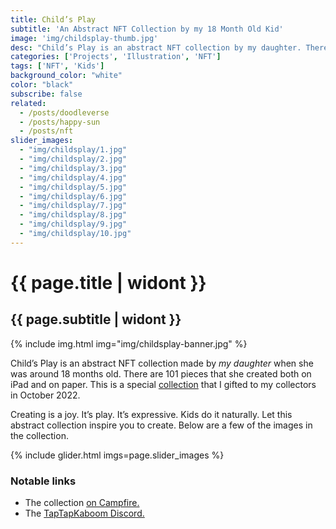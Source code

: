 ```yaml
---
title: Child’s Play
subtitle: 'An Abstract NFT Collection by my 18 Month Old Kid'
image: 'img/childsplay-thumb.jpg'
desc: "Child’s Play is an abstract NFT collection by my daughter. There are 101 pieces that she’s created both on my iPad and on paper."
categories: ['Projects', 'Illustration', 'NFT']
tags: ['NFT', 'Kids']
background_color: "white"
color: "black"
subscribe: false
related:
  - /posts/doodleverse
  - /posts/happy-sun
  - /posts/nft
slider_images:
  - "img/childsplay/1.jpg"
  - "img/childsplay/2.jpg"
  - "img/childsplay/3.jpg"
  - "img/childsplay/4.jpg"
  - "img/childsplay/5.jpg"
  - "img/childsplay/6.jpg"
  - "img/childsplay/7.jpg"
  - "img/childsplay/8.jpg"
  - "img/childsplay/9.jpg"
  - "img/childsplay/10.jpg"
---
```

# {{ page.title | widont }}
## {{ page.subtitle | widont }}

{% include img.html img="img/childsplay-banner.jpg" %}

Child’s Play is an abstract NFT collection made by *my daughter* when she was around 18 months old. There are 101 pieces that she created both on iPad and on paper. This is a special [collection](https://campfire.exchange/collections/0x063d76a8d094fafad03e7539a8c88bc3fc049423) that I gifted to my collectors in October 2022.

Creating is a joy. It’s play. It’s expressive. Kids do it naturally. Let this abstract collection inspire you to create. Below are a few of the images in the collection.

{% include glider.html imgs=page.slider_images %}

### Notable links
- The collection [on Campfire.](https://campfire.exchange/collections/0x063d76a8d094fafad03e7539a8c88bc3fc049423)
- The [TapTapKaboom Discord.](https://ttkb.me/dc)
